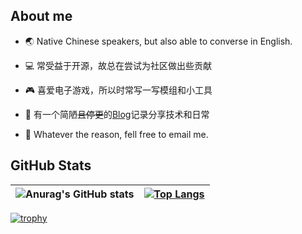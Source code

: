 ## About me

- 🌏 Native Chinese speakers, but also able to converse in English.

- 💻 常受益于开源，故总在尝试为社区做出些贡献

- 🎮 喜爱电子游戏，所以时常写一写模组和小工具

- 📰 有一个简陋~~且停更~~的[Blog](https://www.lymone.cc)记录分享技术和日常

- 📧 Whatever the reason, fell free to email me.


## GitHub Stats

| ![Anurag's GitHub stats](https://github-readme-stats.vercel.app/api?username=LymoneLM&show_icons=true&theme=transparent) | [![Top Langs](https://github-readme-stats.vercel.app/api/top-langs/?username=LymoneLM&layout=compact)](https://github.com/anuraghazra/github-readme-stats) |
| ------------------------------------------------------------ | ------------------------------------------------------------ |

[![trophy](https://github-profile-trophy.vercel.app/?username=LymoneLM&rank=-?&row=1&column=8)](https://github.com/ryo-ma/github-profile-trophy)
